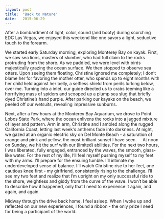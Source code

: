 ```yaml
---
layout: post
title:  "Back to Nature" 
date:   2015-06-29
---
```

After a bombardment of light, color, sound (and booty) during scorching EDC Las Vegas, we enjoyed this weekend like one savors a light, seductive touch to the forearm.

We started early Saturday morning, exploring Monterey Bay on kayak. First, we saw sea lions, masters of slumber, who had full claim to the rocks protruding from the shore. As we paddled, we were level with birds majestically grazing the ocean surface. We then stopped to observe sea otters. Upon seeing them floating, Christine ignored me completely; I don’t blame her for favoring the mother otter, who spends up to eight months with her child held against her belly, a selfless shield from perils lurking below, over me. Turning into a inlet, our guide directed us to crabs teeming like a horrifying mass of spiders and scooped up a plump sea slug that briefly dyed Christine’s hand purple. After parking our kayaks on the beach, we peeled off our wetsuits, revealing impressive sunburns. 

Next, after a few hours at the Monterey Bay Aquarium, we drove to Point Lobos State Park, where the ocean enlivens the rocks into a jagged mixture of layer and pattern. Arm in arm, Christine and I ambled along the rugged California Coast, letting last week's anthems fade into darkness. At night, we gazed at an organic electric sky on Del Monte Beach - a saturation of orange and pink and yellow, the most brilliant sunset I have seen. 
  
At noon on Sunday, we hit the surf with our (limited) abilities. For the next two hours, I was liberated, fully engaged, entranced by the waves, the smooth, glass-like water. For the rest of my life, I’ll feel myself pushing myself to my feet with my arms. I'll prepare for the ensuing tumble. I’ll intimate my underdeveloped sense of balance. I’ll watch Christine rise to her feet, one cautious knee first - my girlfriend, consistently rising to the challenge. I’ll see my two feet and realize that I’m upright on my only successful ride to the shore, weightless and giddy from the curve of the wave. I won’t be able to describe how it happened, only that I need to experience it again, and again, and again. 

Midway through the drive back home, I feel asleep. When I woke up and reflected on our new experiences, I found a ribbon - the only prize I need for being a participant of the world. 
